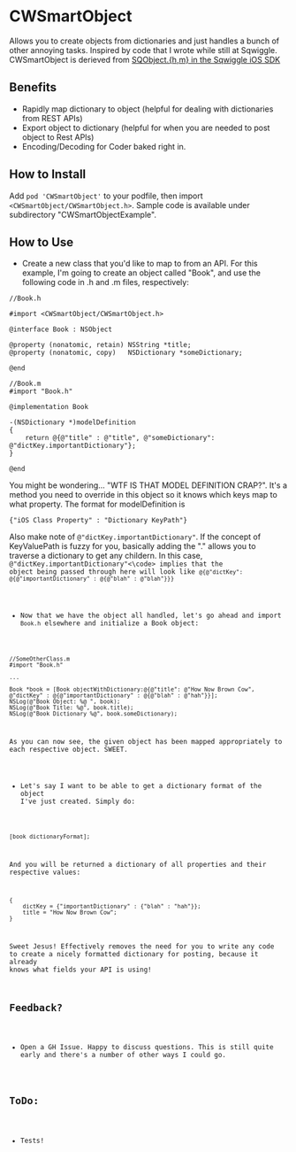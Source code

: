 CWSmartObject
=============

Allows you to create objects from dictionaries and just handles a bunch of other annoying tasks. Inspired by code that I wrote while still at Sqwiggle. CWSmartObject is derieved from [SQObject.{h,m} in the Sqwiggle iOS SDK](https://github.com/sqwiggle/sqwiggle-ios-sdk/blob/master/iOSSDK/SQObject.h)

Benefits
--------
- Rapidly map dictionary to object (helpful for dealing with dictionaries from REST APIs)
- Export object to dictionary (helpful for when you are needed to post object to Rest APIs)
- Encoding/Decoding for Coder baked right in.

How to Install
--------------
Add <code>pod 'CWSmartObject'</code> to your podfile, then import <code>\<CWSmartObject/CWSmartObject.h\></code>. Sample code is available under subdirectory "CWSmartObjectExample".

How to Use
-----------
- Create a new class that you'd like to map to from an API. For this example, I'm going to create an object called "Book", and use the following code in .h and .m files, respectively:

``` objc
//Book.h

#import <CWSmartObject/CWSmartObject.h>

@interface Book : NSObject

@property (nonatomic, retain) NSString *title;
@property (nonatomic, copy)   NSDictionary *someDictionary;

@end

```

``` objc
//Book.m
#import "Book.h"

@implementation Book

-(NSDictionary *)modelDefinition
{
    return @{@"title" : @"title", @"someDictionary": @"dictKey.importantDictionary"};
}

@end
```

You might be wondering... "WTF IS THAT MODEL DEFINITION CRAP?". It's a method you need to override in this object so it knows which keys map to what property.  The format for modelDefinition is 

``` objc
{"iOS Class Property" : "Dictionary KeyPath"}
```

Also make note of <code>@"dictKey.importantDictionary"</code>. If the concept of KeyValuePath is fuzzy for you, basically adding the "." allows you to traverse a dictionary to get any childern. In this case, <code>@"dictKey.importantDictionary"<\code> implies that the object being passed through here will look like <code>@{@"dictKey": @{@"importantDictionary" : @{@"blah" : @"blah"}}}</code>

- Now that we have the object all handled, let's go ahead and import <code>Book.h</code> elsewhere and initialize a Book object:

``` objc
//SomeOtherClass.m
#import "Book.h"

...

Book *book = [Book objectWithDictionary:@{@"title": @"How Now Brown Cow", @"dictKey" : @{@"importantDictionary" : @{@"blah" : @"hah"}}];
NSLog(@"Book Object: %@ ", book);
NSLog(@"Book Title: %@", book.title);
NSLog(@"Book Dictionary %@", book.someDictionary);

```

As you can now see, the given object has been mapped appropriately to each respective object. SWEET. 

- Let's say I want to be able to get a dictionary format of the object I've just created. Simply do:

``` objc
[book dictionaryFormat];

```

And you will be returned a dictionary of all properties and their respective values:

``` objc
{
    dictKey = {"importantDictionary" : {"blah" : "hah"}};
    title = "How Now Brown Cow";
}
```

Sweet Jesus! Effectively removes the need for you to write any code to create a nicely formatted dictionary for posting, because it already knows what fields your API is using! 

Feedback?
--------------
- Open a GH Issue. Happy to discuss questions. This is still quite early and there's a number of other ways I could go. 

ToDo: 
-----
- Tests!
